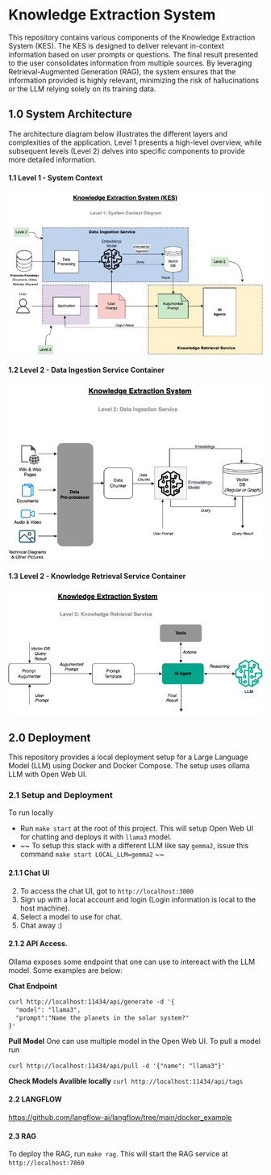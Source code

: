
# Knowledge Extraction System
This repository contains various components of the Knowledge Extraction System (KES). The KES is designed to deliver relevant in-context information based on user prompts or questions. The final result presented to the user consolidates information from multiple sources. By leveraging Retrieval-Augmented Generation (RAG), the system ensures that the information provided is highly relevant, minimizing the risk of hallucinations or the LLM relying solely on its training data.

## 1.0 System Architecture
The architecture diagram below illustrates the different layers and complexities of the application. Level 1 presents a high-level overview, while subsequent levels (Level 2) delves into specific components to provide more detailed information.

#### 1.1 Level 1 - System Context
![screenshot](arch/SystemContext-L1-Context.png)

#### 1.2 Level 2 - Data Ingestion Service Container
![screenshot](arch/SystemContext-L2-DIS.png)

#### 1.3 Level 2 - Knowledge Retrieval Service Container
![screenshot](arch/SystemContext-L2-KRS.png)


## 2.0 Deployment
This repository provides a local deployment setup for a Large Language Model (LLM) using Docker and Docker Compose. The setup uses ollama LLM with Open Web UI.


### 2.1 Setup and Deployment

To run locally
- Run  `make start` at the root of this project. This will setup Open Web UI for chatting and deploys it with `llama3` model. 
- ~~ To setup this stack with a different LLM like say `gemma2`, issue this command `make start LOCAL_LLM=gemma2` ~~

#### 2.1.1 Chat UI
2. To access the chat UI, got to `http://localhost:3000`
3. Sign up with a local account and login (Login information is local to the host machine).
4. Select a model to use for chat.
5. Chat away :)

#### 2.1.2 API Access.
Ollama exposes some endpoint that one can use to intereact with the LLM model.
Some examples are below:

**Chat Endpoint**
```
curl http://localhost:11434/api/generate -d '{
  "model": "llama3",
  "prompt":"Name the planets in the solar system?"
}'
```

**Pull Model**
One can use multiple model in the Open Web UI. To pull a model run

`curl http://localhost:11434/api/pull -d '{"name": "llama3"}'`

**Check Models Avalible locally**
`curl http://localhost:11434/api/tags`

#### 2.2 LANGFLOW
https://github.com/langflow-ai/langflow/tree/main/docker_example

#### 2.3 RAG
To deploy the RAG, run `make rag`. This will start the RAG service at `http://localhost:7860`

 